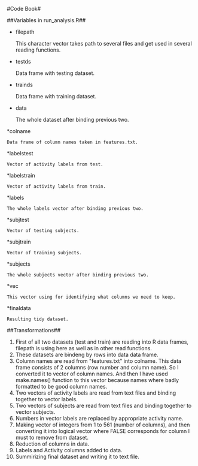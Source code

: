 #Code Book#

##Variables in run_analysis.R##
* filepath

	This character vector takes path to several files and get used in several reading functions.

* testds

	Data frame with testing dataset.

* trainds

	Data frame with training dataset.

* data

	The whole dataset after binding previous two.

*colname

	Data frame of column names taken in features.txt.

*labelstest

	Vector of activity labels from test.

*labelstrain

	Vector of activity labels from train.

*labels 

	The whole labels vector after binding previous two.

*subjtest

	Vector of testing subjects.

*subjtrain

	Vector of training subjects.

*subjects

	The whole subjects vector after binding previous two.

*vec

	This vector using for identifying what columns we need to keep. 

*finaldata 

	Resulting tidy dataset.

##Transformations##
1. First of all two datasets (test and train) are reading into R data frames, filepath is using here as well as in other read functions.
2. These datasets are bindeng by rows into data data frame.
3. Column names are read from "features.txt" into colname. This data frame consists of 2 columns (row number and column name). So I converted it to vector of column names. And then I have used make.names() function to this vector because names where badly formatted to be good column names. 
4. Two vectors of activity labels are read from text files and binding together to vector labels.
5. Two vectors of subjects are read from text files and binding together to vector subjects.
6. Numbers in vector labels are replaced by appropriate activity name.
7. Making vector of integers from 1 to 561 (number of columns), and then converting it into logical vector where FALSE corresponds for column I must to remove from dataset.
8. Reduction of columns in data.
9. Labels and Activity columns added to data.
10. Summirizing final dataset and writing it to text file.


